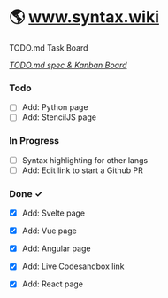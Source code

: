 # 🌎 www.syntax.wiki

TODO.md Task Board

<em>[TODO.md spec & Kanban Board](http://todomd.org)</em>

### Todo

- [ ] Add: Python page  
- [ ] Add: StencilJS page  

### In Progress

- [ ] Syntax highlighting for other langs  
- [ ] Add: Edit link to start a Github PR  

### Done ✓

- [x] Add: Svelte page  
- [x] Add: Vue page  
- [x] Add: Angular page  
- [x] Add: Live Codesandbox link  
- [x] Add: React page  

